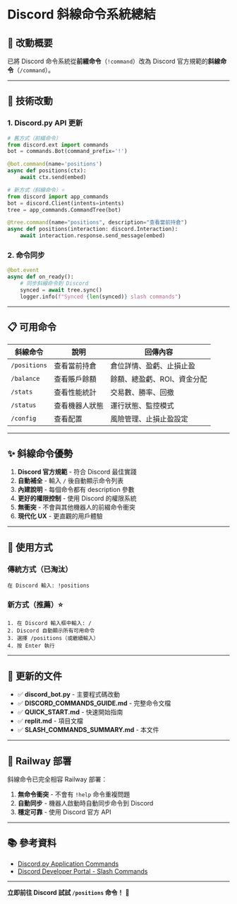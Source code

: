 # Discord 斜線命令系統總結

## 📱 改動概要

已將 Discord 命令系統從**前綴命令**（`!command`）改為 Discord 官方規範的**斜線命令**（`/command`）。

---

## 🔄 技術改動

### 1. Discord.py API 更新
```python
# 舊方式（前綴命令）
from discord.ext import commands
bot = commands.Bot(command_prefix='!')

@bot.command(name='positions')
async def positions(ctx):
    await ctx.send(embed)

# 新方式（斜線命令）⭐
from discord import app_commands
bot = discord.Client(intents=intents)
tree = app_commands.CommandTree(bot)

@tree.command(name="positions", description="查看當前持倉")
async def positions(interaction: discord.Interaction):
    await interaction.response.send_message(embed)
```

### 2. 命令同步
```python
@bot.event
async def on_ready():
    # 同步斜線命令到 Discord
    synced = await tree.sync()
    logger.info(f"Synced {len(synced)} slash commands")
```

---

## 📋 可用命令

| 斜線命令 | 說明 | 回傳內容 |
|---------|------|---------|
| `/positions` | 查看當前持倉 | 倉位詳情、盈虧、止損止盈 |
| `/balance` | 查看賬戶餘額 | 餘額、總盈虧、ROI、資金分配 |
| `/stats` | 查看性能統計 | 交易數、勝率、回撤 |
| `/status` | 查看機器人狀態 | 運行狀態、監控模式 |
| `/config` | 查看配置 | 風險管理、止損止盈設定 |

---

## ✨ 斜線命令優勢

1. **Discord 官方規範** - 符合 Discord 最佳實踐
2. **自動補全** - 輸入 `/` 後自動顯示命令列表
3. **內建說明** - 每個命令都有 description 參數
4. **更好的權限控制** - 使用 Discord 的權限系統
5. **無衝突** - 不會與其他機器人的前綴命令衝突
6. **現代化 UX** - 更直觀的用戶體驗

---

## 🚀 使用方式

### 傳統方式（已淘汰）
```
在 Discord 輸入: !positions
```

### 新方式（推薦）⭐
```
1. 在 Discord 輸入框中輸入: /
2. Discord 自動顯示所有可用命令
3. 選擇 /positions（或繼續輸入）
4. 按 Enter 執行
```

---

## 📝 更新的文件

- ✅ **discord_bot.py** - 主要程式碼改動
- ✅ **DISCORD_COMMANDS_GUIDE.md** - 完整命令文檔
- ✅ **QUICK_START.md** - 快速開始指南
- ✅ **replit.md** - 項目文檔
- ✅ **SLASH_COMMANDS_SUMMARY.md** - 本文件

---

## 🔧 Railway 部署

斜線命令已完全相容 Railway 部署：

1. **無命令衝突** - 不會有 `!help` 命令重複問題
2. **自動同步** - 機器人啟動時自動同步命令到 Discord
3. **穩定可靠** - 使用 Discord 官方 API

---

## 📚 參考資料

- [Discord.py Application Commands](https://discordpy.readthedocs.io/en/stable/interactions/api.html)
- [Discord Developer Portal - Slash Commands](https://discord.com/developers/docs/interactions/application-commands)

---

**立即前往 Discord 試試 `/positions` 命令！** 🎉

